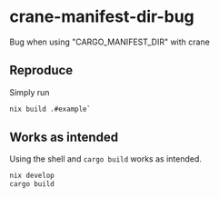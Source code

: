 # crane-manifest-dir-bug
Bug when using "CARGO_MANIFEST_DIR" with crane

## Reproduce
Simply run

```sh
nix build .#example`
```


## Works as intended
Using the shell and `cargo build` works as intended.
``` sh
nix develop
cargo build
```
